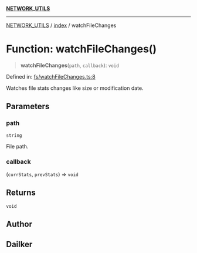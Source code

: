 [**NETWORK_UTILS**](../../README.md)

***

[NETWORK_UTILS](../../README.md) / [index](../README.md) / watchFileChanges

# Function: watchFileChanges()

> **watchFileChanges**(`path`, `callback`): `void`

Defined in: [fs/watchFileChanges.ts:8](https://github.com/dailker/everyutil-js/blob/7799f3f003cb23f425be3f1c83c38483e2648188/src/fs/watchFileChanges.ts#L8)

Watches file stats changes like size or modification date.

## Parameters

### path

`string`

File path.

### callback

(`currStats`, `prevStats`) => `void`

## Returns

`void`

## Author

## Dailker
